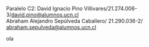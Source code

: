 Paralelo C2:
David Ignacio Pino Villivares/21.274.006-3/david.pino@alumnos.ucn.cl  
Abraham Alejandro Sepúlveda Caballero/ 21.290.036-2/ abraham.sepulveda@alumnos.ucn.cl

ola

